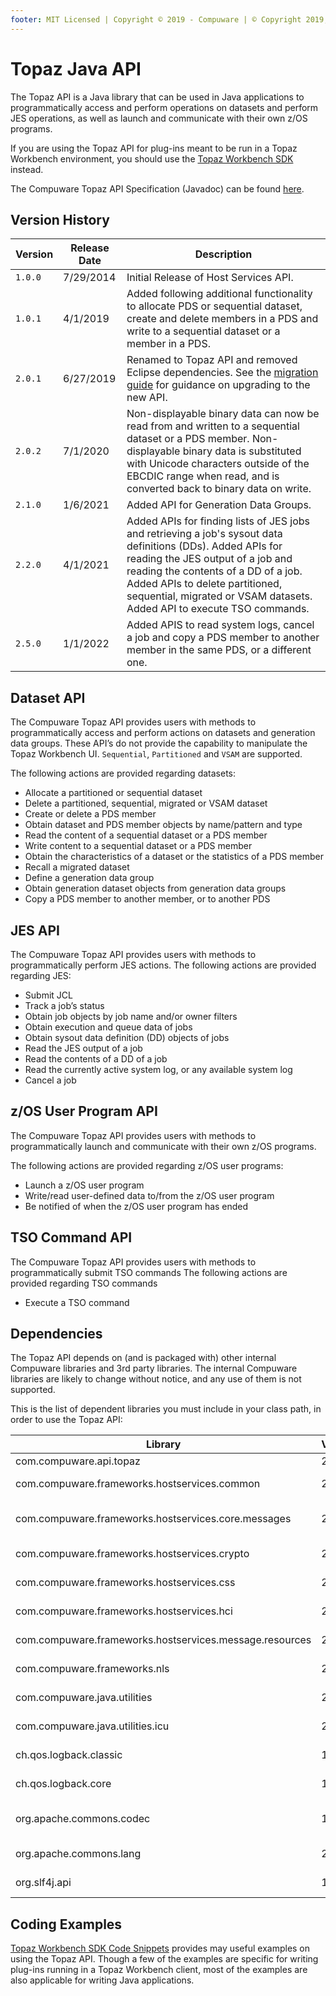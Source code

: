 ```yaml
---
footer: MIT Licensed | Copyright © 2019 - Compuware | © Copyright 2019, 2020-2021 BMC Software, Inc.
---
```


# Topaz Java API

The Topaz API is a Java library that can be used in Java applications to programmatically access and perform operations on datasets and perform JES operations, as well as launch and communicate with their own z/OS programs.

If you are using the Topaz API for plug-ins meant to be run in a Topaz Workbench environment, you should use the [Topaz Workbench SDK](topaz_workbench_sdk.md) instead.

The Compuware Topaz API Specification (Javadoc) can be found <a href="../javadoc/topaz_api/index.html" target="_blank">here</a>.

## Version History

Version | Release Date | Description
---- | -------------- | -----------
`1.0.0` | 7/29/2014 | Initial Release of Host Services API.
`1.0.1` | 4/1/2019 | Added following additional functionality to allocate PDS or sequential dataset, create and delete members in a PDS and write to a sequential dataset or a member in a PDS.
`2.0.1` | 6/27/2019 | Renamed to Topaz API and removed Eclipse dependencies.  See the [migration guide](topaz_workbench_sdk.md#migrating-from-host-services-api-to-topaz-apis) for guidance on upgrading to the new API.
`2.0.2` | 7/1/2020 | Non-displayable binary data can now be read from and written to a sequential dataset or a PDS member. Non-displayable binary data is substituted with Unicode characters outside of the EBCDIC range when read, and is converted back to binary data on write.
`2.1.0` | 1/6/2021 | Added API for Generation Data Groups.
`2.2.0` | 4/1/2021 | Added APIs for finding lists of JES jobs and retrieving a job's sysout data definitions (DDs). Added APIs for reading the JES output of a job and reading the contents of a DD of a job. Added APIs to delete partitioned, sequential, migrated or VSAM datasets. Added API to execute TSO commands.
`2.5.0` | 1/1/2022 | Added APIS to read system logs, cancel a job and copy a PDS member to another member in the same PDS, or a different one.

## Dataset API

The Compuware Topaz API provides users with methods to programmatically access and perform actions on datasets and generation data groups. These API’s do not provide the capability to manipulate the Topaz Workbench UI. `Sequential`, `Partitioned` and `VSAM` are supported.

The following actions are provided regarding datasets:

* Allocate a partitioned or sequential dataset
* Delete a partitioned, sequential, migrated or VSAM dataset 
* Create or delete a PDS member
* Obtain dataset and PDS member objects by name/pattern and type
* Read the content of a sequential dataset or a PDS member
* Write content to a sequential dataset or a PDS member
* Obtain the characteristics of a dataset or the statistics of a PDS member
* Recall a migrated dataset
* Define a generation data group
* Obtain generation dataset objects from generation data groups
* Copy a PDS member to another member, or to another PDS

## JES API

The Compuware Topaz API provides users with methods to programmatically perform JES actions. The following actions are provided regarding JES:

* Submit JCL
* Track a job’s status
* Obtain job objects by job name and/or owner filters
* Obtain execution and queue data of jobs
* Obtain sysout data definition (DD) objects of jobs
* Read the JES output of a job
* Read the contents of a DD of a job
* Read the currently active system log, or any available system log
* Cancel a job

## z/OS User Program API

The Compuware Topaz API provides users with methods to programmatically launch and communicate with their own z/OS programs.

The following actions are provided regarding z/OS user programs:

* Launch a z/OS user program
* Write/read user-defined data to/from the z/OS user program
* Be notified of when the z/OS user program has ended

## TSO Command API

The Compuware Topaz API provides users with methods to programmatically submit TSO commands The following actions are provided regarding TSO commands 

* Execute a TSO command

## Dependencies

The Topaz API depends on (and is packaged with) other internal Compuware libraries and 3rd party libraries. The internal Compuware libraries are likely to change without notice, and any use of them is not supported.

This is the list of dependent libraries you must include in your class path, in order to use the Topaz API:

Library | Version | Description
------- | ------- | -----------
com.compuware.api.topaz | 2.5.0 | The Topaz API
com.compuware.frameworks.hostservices.common | 20.9.1 | Internal Compuware library
com.compuware.frameworks.hostservices.core.messages | 20.9.1 | Internal Compuware Library
com.compuware.frameworks.hostservices.crypto | 20.9.1 | Internal Compuware library
com.compuware.frameworks.hostservices.css | 20.9.1 | Internal Compuware library
com.compuware.frameworks.hostservices.hci | 20.9.1 | Internal Compuware library
com.compuware.frameworks.hostservices.message.resources | 20.9.1 | Internal Compuware library
com.compuware.frameworks.nls | 20.9.1 | Internal Compuware library
com.compuware.java.utilities | 20.9.1 | Internal Compuware library
com.compuware.java.utilities.icu | 20.9.1 | Internal Compuware library
ch.qos.logback.classic | 1.0.7 | 3rd party logging library
ch.qos.logback.core | 1.0.7 | 3rd party logging library
org.apache.commons.codec | 1.10.0 | 3rd party encoding/decoding library
org.apache.commons.lang | 2.6.0 | 3rd party language utilities library
org.slf4j.api | 1.7.2 | 3rd party logging library

## Coding Examples

[Topaz Workbench SDK Code Snippets](topaz_workbench_api_code_snippets.md) provides may useful examples on using the Topaz API. Though a few of the examples are specific for writing plug-ins running in a Topaz Workbench client, most of the examples are also applicable for writing Java applications.
